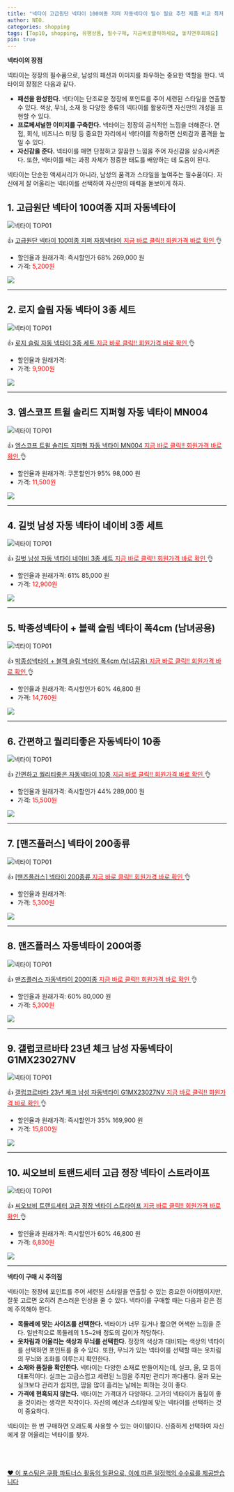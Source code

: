 ```yaml
---
title: "넥타이 고급원단 넥타이 100여종 지퍼 자동넥타이 필수 필요 추천 제품 비교 최저 가격 비교 장점 구매 후기 구매평"
author: NEO.
categories: shopping
tags: [Top10, shopping, 유행상품, 필수구매, 지금바로클릭하세요, 놓치면후회해요]
pin: true
---
```

**넥타이의 장점**

넥타이는 정장의 필수품으로, 남성의 패션과 이미지를 좌우하는 중요한 역할을 한다. 넥타이의 장점은 다음과 같다.

* **패션을 완성한다.** 넥타이는 단조로운 정장에 포인트를 주어 세련된 스타일을 연출할 수 있다. 색상, 무늬, 소재 등 다양한 종류의 넥타이를 활용하면 자신만의 개성을 표현할 수 있다.
* **프로페셔널한 이미지를 구축한다.** 넥타이는 정장의 공식적인 느낌을 더해준다. 면접, 회식, 비즈니스 미팅 등 중요한 자리에서 넥타이를 착용하면 신뢰감과 품격을 높일 수 있다.
* **자신감을 준다.** 넥타이를 매면 단정하고 깔끔한 느낌을 주어 자신감을 상승시켜준다. 또한, 넥타이를 매는 과정 자체가 정중한 태도를 배양하는 데 도움이 된다.

넥타이는 단순한 액세서리가 아니라, 남성의 품격과 스타일을 높여주는 필수품이다. 자신에게 잘 어울리는 넥타이를 선택하여 자신만의 매력을 돋보이게 하자.

   

## 1. 고급원단 넥타이 100여종 지퍼 자동넥타이

![넥타이 TOP01](https://thumbnail9.coupangcdn.com/thumbnails/remote/490x490ex/image/vendor_inventory/d170/681b2cdd8856d87381f348f4c211517b0e825c437b8819c2e2bc2c05f5f3.jpg)


👍 [고급원단 넥타이 100여종 지퍼 자동넥타이 <font color=red> 지금 바로 클릭!! 회원가격 바로 확인 </font> ](https://link.coupang.com/re/AFFSDP?lptag=AF3617701&subid=GithubCoopas&pageKey=194555872&traceid=V0-153&itemId=558146938&vendorItemId=4466168451) 👌 


- 할인율과 원래가격: 즉시할인가 68%  269,000   원
- 가격: <span style='color:red'>5,200원</span>

[![](/discount_price.png)](https://link.coupang.com/re/AFFSDP?lptag=AF3617701&subid=GithubCoopas&pageKey=194555872&traceid=V0-153&itemId=558146938&vendorItemId=4466168451)

---


   

## 2. 로지 슬림 자동 넥타이 3종 세트

![넥타이 TOP01](https://thumbnail6.coupangcdn.com/thumbnails/remote/490x490ex/image/rs_quotation_api/hkho8c5w/8235932e83cd4fefa65bb732982c0c2c.jpg)


👍 [로지 슬림 자동 넥타이 3종 세트 <font color=red> 지금 바로 클릭!! 회원가격 바로 확인 </font> ](https://link.coupang.com/re/AFFSDP?lptag=AF3617701&subid=GithubCoopas&pageKey=6408249902&traceid=V0-153&itemId=13732102471&vendorItemId=81380306798) 👌 


- 할인율과 원래가격: 
- 가격: <span style='color:red'>9,900원</span>

[![](/discount_price.png)](https://link.coupang.com/re/AFFSDP?lptag=AF3617701&subid=GithubCoopas&pageKey=6408249902&traceid=V0-153&itemId=13732102471&vendorItemId=81380306798)

---


   

## 3. 엠스코프 트윌 솔리드 지퍼형 자동 넥타이 MN004

![넥타이 TOP01](https://thumbnail7.coupangcdn.com/thumbnails/remote/490x490ex/image/retail/images/3646375770216050-b0bd779a-68b2-4311-8316-2e9273a96658.jpg)


👍 [엠스코프 트윌 솔리드 지퍼형 자동 넥타이 MN004 <font color=red> 지금 바로 클릭!! 회원가격 바로 확인 </font> ](https://link.coupang.com/re/AFFSDP?lptag=AF3617701&subid=GithubCoopas&pageKey=1885514193&traceid=V0-153&itemId=3203943329&vendorItemId=71398938712) 👌 


- 할인율과 원래가격: 쿠폰할인가 95%  98,000   원
- 가격: <span style='color:red'>11,500원</span>

[![](/discount_price.png)](https://link.coupang.com/re/AFFSDP?lptag=AF3617701&subid=GithubCoopas&pageKey=1885514193&traceid=V0-153&itemId=3203943329&vendorItemId=71398938712)

---


   

## 4. 길벗 남성 자동 넥타이 네이비 3종 세트

![넥타이 TOP01](https://thumbnail7.coupangcdn.com/thumbnails/remote/490x490ex/image/vendor_inventory/2147/f4d92bf63a25353d2c73cfc34cf7924b15c03ab1ac49ac765491ccef646f.jpg)


👍 [길벗 남성 자동 넥타이 네이비 3종 세트 <font color=red> 지금 바로 클릭!! 회원가격 바로 확인 </font> ](https://link.coupang.com/re/AFFSDP?lptag=AF3617701&subid=GithubCoopas&pageKey=7603853155&traceid=V0-153&itemId=20121680118&vendorItemId=86929892757) 👌 


- 할인율과 원래가격: 61%  85,000   원
- 가격: <span style='color:red'>12,900원</span>

[![](/discount_price.png)](https://link.coupang.com/re/AFFSDP?lptag=AF3617701&subid=GithubCoopas&pageKey=7603853155&traceid=V0-153&itemId=20121680118&vendorItemId=86929892757)

---


   

## 5. 박종성넥타이 + 블랙 슬림 넥타이 폭4cm (남녀공용)

![넥타이 TOP01](https://thumbnail9.coupangcdn.com/thumbnails/remote/490x490ex/image/vendor_inventory/7a17/ec311873b05bc1aeb12cf098823fb9c1269ce75864a59d8ad025c6a06885.jpg)


👍 [박종성넥타이 + 블랙 슬림 넥타이 폭4cm (남녀공용) <font color=red> 지금 바로 클릭!! 회원가격 바로 확인 </font> ](https://link.coupang.com/re/AFFSDP?lptag=AF3617701&subid=GithubCoopas&pageKey=7604231743&traceid=V0-153&itemId=20123603344&vendorItemId=86909761272) 👌 


- 할인율과 원래가격: 즉시할인가 60%  46,800   원
- 가격: <span style='color:red'>14,760원</span>

[![](/discount_price.png)](https://link.coupang.com/re/AFFSDP?lptag=AF3617701&subid=GithubCoopas&pageKey=7604231743&traceid=V0-153&itemId=20123603344&vendorItemId=86909761272)

---


   

## 6. 간편하고 퀄리티좋은 자동넥타이 10종

![넥타이 TOP01](https://thumbnail9.coupangcdn.com/thumbnails/remote/490x490ex/image/vendor_inventory/130d/a3e9874ae5cad8702bd015f25c304b4385dd6a5f08f68d39e3a421984497.jpg)


👍 [간편하고 퀄리티좋은 자동넥타이 10종 <font color=red> 지금 바로 클릭!! 회원가격 바로 확인 </font> ](https://link.coupang.com/re/AFFSDP?lptag=AF3617701&subid=GithubCoopas&pageKey=5286286981&traceid=V0-153&itemId=7585708622&vendorItemId=74876224636) 👌 


- 할인율과 원래가격: 즉시할인가 44%  289,000   원
- 가격: <span style='color:red'>15,500원</span>

[![](/discount_price.png)](https://link.coupang.com/re/AFFSDP?lptag=AF3617701&subid=GithubCoopas&pageKey=5286286981&traceid=V0-153&itemId=7585708622&vendorItemId=74876224636)

---


   

## 7. [맨즈플러스] 넥타이 200종류

![넥타이 TOP01](https://thumbnail6.coupangcdn.com/thumbnails/remote/490x490ex/image/vendor_inventory/83f7/81b56eb7b0879bf420d12ef9fa5ee2fba77e7b82e9c0853c7abfccbf34e3.jpg)


👍 [[맨즈플러스] 넥타이 200종류 <font color=red> 지금 바로 클릭!! 회원가격 바로 확인 </font> ](https://link.coupang.com/re/AFFSDP?lptag=AF3617701&subid=GithubCoopas&pageKey=104174161&traceid=V0-153&itemId=316080780&vendorItemId=3776363467) 👌 


- 할인율과 원래가격: 
- 가격: <span style='color:red'>5,300원</span>

[![](/discount_price.png)](https://link.coupang.com/re/AFFSDP?lptag=AF3617701&subid=GithubCoopas&pageKey=104174161&traceid=V0-153&itemId=316080780&vendorItemId=3776363467)

---


   

## 8. 맨즈플러스 자동넥타이 200여종

![넥타이 TOP01](https://thumbnail6.coupangcdn.com/thumbnails/remote/490x490ex/image/vendor_inventory/6f77/123fcdd332436349642c25faeceeab5dd7288208eac37e4257868e9d05f2.jpg)


👍 [맨즈플러스 자동넥타이 200여종 <font color=red> 지금 바로 클릭!! 회원가격 바로 확인 </font> ](https://link.coupang.com/re/AFFSDP?lptag=AF3617701&subid=GithubCoopas&pageKey=94332837&traceid=V0-153&itemId=291938130&vendorItemId=3717604897) 👌 


- 할인율과 원래가격: 60%  80,000   원
- 가격: <span style='color:red'>5,300원</span>

[![](/discount_price.png)](https://link.coupang.com/re/AFFSDP?lptag=AF3617701&subid=GithubCoopas&pageKey=94332837&traceid=V0-153&itemId=291938130&vendorItemId=3717604897)

---


   

## 9. 갤럽코르바타 23년 체크 남성 자동넥타이 G1MX23027NV

![넥타이 TOP01](https://thumbnail9.coupangcdn.com/thumbnails/remote/490x490ex/image/vendor_inventory/0459/b02d2eb070290b9222cd77001990a9bdcf251240ce057306d2b3d904a9d2.jpg)


👍 [갤럽코르바타 23년 체크 남성 자동넥타이 G1MX23027NV <font color=red> 지금 바로 클릭!! 회원가격 바로 확인 </font> ](https://link.coupang.com/re/AFFSDP?lptag=AF3617701&subid=GithubCoopas&pageKey=7235575085&traceid=V0-153&itemId=18371044446&vendorItemId=85514544811) 👌 


- 할인율과 원래가격: 즉시할인가 35%  169,900   원
- 가격: <span style='color:red'>15,800원</span>

[![](/discount_price.png)](https://link.coupang.com/re/AFFSDP?lptag=AF3617701&subid=GithubCoopas&pageKey=7235575085&traceid=V0-153&itemId=18371044446&vendorItemId=85514544811)

---


   

## 10. 씨오브비 트랜드세터 고급 정장 넥타이 스트라이프

![넥타이 TOP01](https://thumbnail6.coupangcdn.com/thumbnails/remote/490x490ex/image/retail/images/127000160331777-d7cc0d4a-0b74-406c-8a97-490db928f92a.jpg)


👍 [씨오브비 트랜드세터 고급 정장 넥타이 스트라이프 <font color=red> 지금 바로 클릭!! 회원가격 바로 확인 </font> ](https://link.coupang.com/re/AFFSDP?lptag=AF3617701&subid=GithubCoopas&pageKey=6452991426&traceid=V0-153&itemId=14016069930&vendorItemId=81264625019) 👌 


- 할인율과 원래가격: 즉시할인가 60%  46,800   원
- 가격: <span style='color:red'>6,830원</span>

[![](/discount_price.png)](https://link.coupang.com/re/AFFSDP?lptag=AF3617701&subid=GithubCoopas&pageKey=6452991426&traceid=V0-153&itemId=14016069930&vendorItemId=81264625019)

---
**넥타이 구매 시 주의점**

넥타이는 정장에 포인트를 주어 세련된 스타일을 연출할 수 있는 중요한 아이템이지만, 잘못 고르면 오히려 촌스러운 인상을 줄 수 있다. 넥타이를 구매할 때는 다음과 같은 점에 주의해야 한다.

* **목둘레에 맞는 사이즈를 선택한다.** 넥타이가 너무 길거나 짧으면 어색한 느낌을 준다. 일반적으로 목둘레의 1.5~2배 정도의 길이가 적당하다.
* **옷차림과 어울리는 색상과 무늬를 선택한다.** 정장의 색상과 대비되는 색상의 넥타이를 선택하면 포인트를 줄 수 있다. 또한, 무늬가 있는 넥타이를 선택할 때는 옷차림의 무늬와 조화를 이루는지 확인한다.
* **소재와 품질을 확인한다.** 넥타이는 다양한 소재로 만들어지는데, 실크, 울, 모 등이 대표적이다. 실크는 고급스럽고 세련된 느낌을 주지만 관리가 까다롭다. 울과 모는 실크보다 관리가 쉽지만, 땀을 많이 흘리는 날에는 피하는 것이 좋다.
* **가격에 현혹되지 않는다.** 넥타이는 가격대가 다양하다. 고가의 넥타이가 품질이 좋을 것이라는 생각은 착각이다. 자신의 예산과 스타일에 맞는 넥타이를 선택하는 것이 중요하다.

넥타이는 한 번 구매하면 오래도록 사용할 수 있는 아이템이다. 신중하게 선택하여 자신에게 잘 어울리는 넥타이를 찾자.<br><br><br><br><br> [ ❤  이 포스팅은 쿠팡 파트너스 활동의 일환으로, 이에 따른 일정액의 수수료를 제공받습니다](https://link.coupang.com/a/bcEFyh)